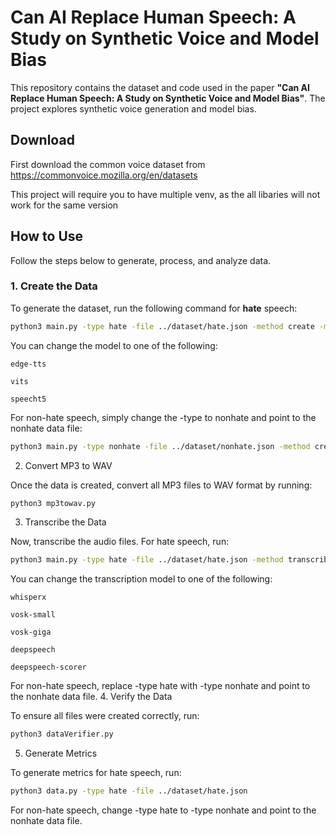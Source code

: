 # Can AI Replace Human Speech: A Study on Synthetic Voice and Model Bias

This repository contains the dataset and code used in the paper **"Can AI Replace Human Speech: A Study on Synthetic Voice and Model Bias"**. The project explores synthetic voice generation and model bias.


## Download
First download the common voice dataset from https://commonvoice.mozilla.org/en/datasets

This project will require you to have multiple venv, as the all libaries will not work for the same version


## How to Use

Follow the steps below to generate, process, and analyze data.

### 1. Create the Data

To generate the dataset, run the following command for **hate** speech:

```bash
python3 main.py -type hate -file ../dataset/hate.json -method create -model edge-tts
```
You can change the model to one of the following:

    edge-tts

    vits

    speecht5

For non-hate speech, simply change the -type to nonhate and point to the nonhate data file:
```bash
python3 main.py -type nonhate -file ../dataset/nonhate.json -method create -model edge-tts
```
2. Convert MP3 to WAV

Once the data is created, convert all MP3 files to WAV format by running:
```bash
python3 mp3towav.py
```

3. Transcribe the Data

Now, transcribe the audio files. For hate speech, run:
```bash
python3 main.py -type hate -file ../dataset/hate.json -method transcribe -model vosk-small
```

You can change the transcription model to one of the following:

    whisperx

    vosk-small

    vosk-giga

    deepspeech

    deepspeech-scorer

For non-hate speech, replace -type hate with -type nonhate and point to the nonhate data file.
4. Verify the Data

To ensure all files were created correctly, run:
```bash
python3 dataVerifier.py
```
5. Generate Metrics

To generate metrics for hate speech, run:
```bash
python3 data.py -type hate -file ../dataset/hate.json
```
For non-hate speech, change -type hate to -type nonhate and point to the nonhate data file.



